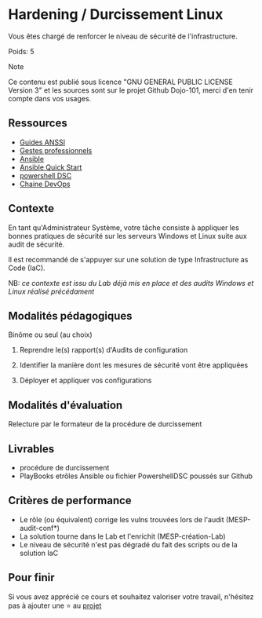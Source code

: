 # Hardening / Durcissement Linux

Vous êtes chargé de renforcer le niveau de sécurité de l'infrastructure.

Poids: 5

> [!NOTE] 
> Ce contenu est publié sous licence "GNU GENERAL PUBLIC LICENSE Version 3" et les sources sont sur le projet Github Dojo-101, merci d'en tenir compte dans vos usages.


## Ressources

* [Guides ANSSI](https://cyber.gouv.fr/publications)
* [Gestes professionnels](https://github.com/Aif4thah/Dojo-101)
* [Ansible](https://www.ansible.com/)
* [Ansible Quick Start](https://docs.ansible.com/ansible/latest/getting_started/index.html)
* [powershell DSC](https://learn.microsoft.com/fr-fr/powershell/dsc/overview?view=dsc-2.0)
* [Chaine DevOps](https://learn.microsoft.com/fr-fr/azure/cloud-adoption-framework/ready/considerations/devops-toolchain#azure-devops-and-github-toolchain)




## Contexte

En tant qu'Administrateur Système, votre tâche consiste à appliquer les bonnes pratiques de sécurité sur les serveurs Windows et Linux suite aux audit de sécurité.

Il est recommandé de s'appuyer sur une solution de type Infrastructure as Code (IaC).

NB: *ce contexte est issu du Lab déjà mis en place et des audits Windows et Linux réalisé précédament*

## Modalités pédagogiques

Binôme ou seul (au choix)

1. Reprendre le(s) rapport(s) d'Audits de configuration

2. Identifier la manière dont les mesures de sécurité vont être appliquées

3. Déployer et appliquer vos configurations


## Modalités d'évaluation

Relecture par le formateur de la procédure de durcissement


## Livrables

* procédure de durcissement
* PlayBooks etrôles Ansible ou fichier PowershellDSC poussés sur Github


## Critères de performance

* Le rôle (ou équivalent) corrige les vulns trouvées lors de l'audit (MESP-audit-conf*)
* La solution tourne dans le Lab et l'enrichit (MESP-création-Lab)
* Le niveau de sécurité n'est pas dégradé du fait des scripts ou de la solution IaC


## Pour finir

Si vous avez apprécié ce cours et souhaitez valoriser votre travail, n'hésitez pas à ajouter une ⭐ au [projet](https://github.com/Aif4thah/Dojo-101)